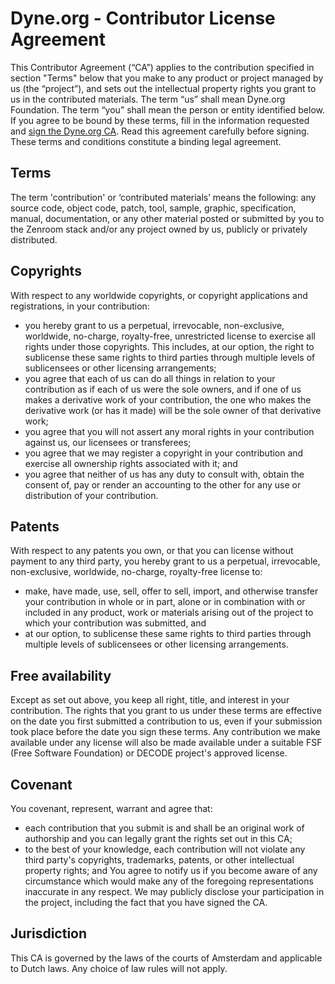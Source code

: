 # Dyne.org - Contributor License Agreement

This Contributor Agreement (“CA”) applies to the contribution specified in section "Terms" below that you make to any product or project managed by us (the “project”), and sets out the intellectual property rights you grant to us in the contributed materials. The term “us” shall mean Dyne.org Foundation. The term “you” shall mean the person or entity identified below. If you agree to be bound by these terms, fill in the information requested and [sign the Dyne.org CA](https://dyne.org/cla). Read this agreement carefully before signing. These terms and conditions constitute a binding legal agreement.

## Terms

The term 'contribution' or ‘contributed materials’ means the following: any source code, object code, patch, tool, sample, graphic, specification, manual, documentation, or any other material posted or submitted by you to the Zenroom stack and/or any project owned by us, publicly or privately distributed.

## Copyrights

With respect to any worldwide copyrights, or copyright applications and registrations, in your contribution:
  - you hereby grant to us a perpetual, irrevocable, non-exclusive, worldwide, no-charge, royalty-free, unrestricted license to exercise all rights under those copyrights.  This includes, at our option, the right to sublicense these same rights to third parties through multiple levels of sublicensees or other licensing arrangements;
  - you agree that each of us can do all things in relation to your contribution as if each of us were the sole owners, and if one of us makes a derivative work of your contribution, the one who makes the derivative work (or has it made) will be the sole owner of that derivative work;
  - you agree that you will not assert any moral rights in your contribution against us, our licensees or transferees;
  - you agree that we may register a copyright in your contribution and exercise all ownership rights associated with it; and
  - you agree that neither of us has any duty to consult with, obtain the consent of, pay or render an accounting to the other for any use or distribution of your contribution.

## Patents

With respect to any patents you own, or that you can license without payment to any third party, you hereby grant to us a perpetual, irrevocable, non-exclusive, worldwide, no-charge, royalty-free license to:
  - make, have made, use, sell, offer to sell, import, and otherwise transfer your contribution in whole or in part, alone or in combination with or included in any product, work or materials arising out of the project to which your contribution was submitted, and
  - at our option, to sublicense these same rights to third parties through multiple levels of sublicensees or other licensing arrangements.

## Free availability

Except as set out above, you keep all right, title, and interest in your contribution. The rights that you grant to us under these terms are effective on the date you first submitted a contribution to us, even if your submission took place before the date you sign these terms. Any contribution we make available under any license will also be made available under a suitable FSF (Free Software Foundation) or DECODE project's approved license.

## Covenant

You covenant, represent, warrant and agree that:
  - each contribution that you submit is and shall be an original work of authorship and you can legally grant the rights set out in this CA;
  - to the best of your knowledge, each contribution will not violate any third party's copyrights, trademarks, patents, or other intellectual property rights; and You agree to notify us if you become aware of any circumstance which would make any of the foregoing representations inaccurate in any respect. We may publicly disclose your participation in   the project, including the fact that you have signed the CA.

## Jurisdiction

This CA is governed by the laws of the courts of Amsterdam and applicable to Dutch laws. Any choice of law rules will not apply.
